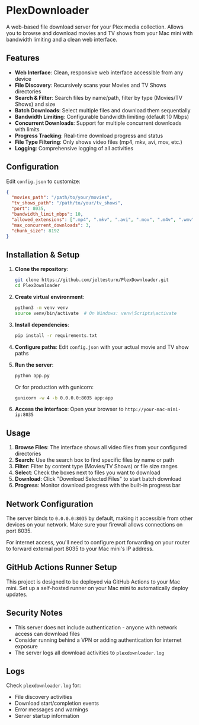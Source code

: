 # PlexDownloader

A web-based file download server for your Plex media collection. Allows you to browse and download movies and TV shows from your Mac mini with bandwidth limiting and a clean web interface.

## Features

- **Web Interface**: Clean, responsive web interface accessible from any device
- **File Discovery**: Recursively scans your Movies and TV Shows directories  
- **Search & Filter**: Search files by name/path, filter by type (Movies/TV Shows) and size
- **Batch Downloads**: Select multiple files and download them sequentially
- **Bandwidth Limiting**: Configurable bandwidth limiting (default 10 Mbps)
- **Concurrent Downloads**: Support for multiple concurrent downloads with limits
- **Progress Tracking**: Real-time download progress and status
- **File Type Filtering**: Only shows video files (mp4, mkv, avi, mov, etc.)
- **Logging**: Comprehensive logging of all activities

## Configuration

Edit `config.json` to customize:

```json
{
  "movies_path": "/path/to/your/movies",
  "tv_shows_path": "/path/to/your/tv_shows", 
  "port": 8035,
  "bandwidth_limit_mbps": 10,
  "allowed_extensions": [".mp4", ".mkv", ".avi", ".mov", ".m4v", ".wmv", ".flv", ".webm"],
  "max_concurrent_downloads": 3,
  "chunk_size": 8192
}
```

## Installation & Setup

1. **Clone the repository**:
   ```bash
   git clone https://github.com/jeltesturn/PlexDownloader.git
   cd PlexDownloader
   ```

2. **Create virtual environment**:
   ```bash
   python3 -m venv venv
   source venv/bin/activate  # On Windows: venv\Scripts\activate
   ```

3. **Install dependencies**:
   ```bash
   pip install -r requirements.txt
   ```

4. **Configure paths**:
   Edit `config.json` with your actual movie and TV show paths

5. **Run the server**:
   ```bash
   python app.py
   ```

   Or for production with gunicorn:
   ```bash
   gunicorn -w 4 -b 0.0.0.0:8035 app:app
   ```

6. **Access the interface**:
   Open your browser to `http://your-mac-mini-ip:8035`

## Usage

1. **Browse Files**: The interface shows all video files from your configured directories
2. **Search**: Use the search box to find specific files by name or path
3. **Filter**: Filter by content type (Movies/TV Shows) or file size ranges
4. **Select**: Check the boxes next to files you want to download
5. **Download**: Click "Download Selected Files" to start batch download
6. **Progress**: Monitor download progress with the built-in progress bar

## Network Configuration

The server binds to `0.0.0.0:8035` by default, making it accessible from other devices on your network. Make sure your firewall allows connections on port 8035.

For internet access, you'll need to configure port forwarding on your router to forward external port 8035 to your Mac mini's IP address.

## GitHub Actions Runner Setup

This project is designed to be deployed via GitHub Actions to your Mac mini. Set up a self-hosted runner on your Mac mini to automatically deploy updates.

## Security Notes

- This server does not include authentication - anyone with network access can download files
- Consider running behind a VPN or adding authentication for internet exposure
- The server logs all download activities to `plexdownloader.log`

## Logs

Check `plexdownloader.log` for:
- File discovery activities
- Download start/completion events  
- Error messages and warnings
- Server startup information